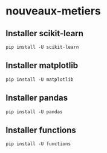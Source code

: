 # nouveaux-metiers

## Installer scikit-learn
``` pip install -U scikit-learn ```

## Installer matplotlib
```pip install -U matplotlib```

## Installer pandas
```pip install -U pandas```

## Installer functions
```pip install -U functions```

